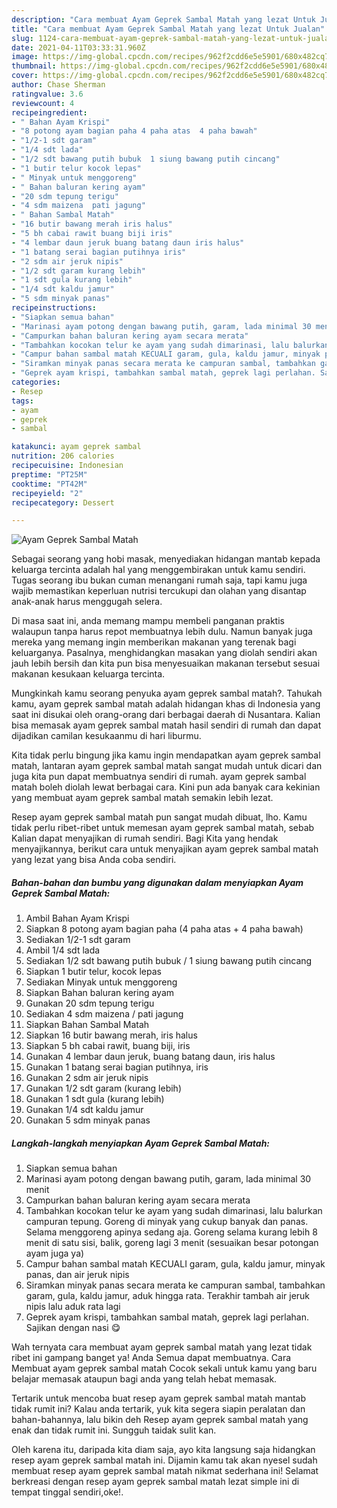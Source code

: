 ```yaml
---
description: "Cara membuat Ayam Geprek Sambal Matah yang lezat Untuk Jualan"
title: "Cara membuat Ayam Geprek Sambal Matah yang lezat Untuk Jualan"
slug: 1124-cara-membuat-ayam-geprek-sambal-matah-yang-lezat-untuk-jualan
date: 2021-04-11T03:33:31.960Z
image: https://img-global.cpcdn.com/recipes/962f2cdd6e5e5901/680x482cq70/ayam-geprek-sambal-matah-foto-resep-utama.jpg
thumbnail: https://img-global.cpcdn.com/recipes/962f2cdd6e5e5901/680x482cq70/ayam-geprek-sambal-matah-foto-resep-utama.jpg
cover: https://img-global.cpcdn.com/recipes/962f2cdd6e5e5901/680x482cq70/ayam-geprek-sambal-matah-foto-resep-utama.jpg
author: Chase Sherman
ratingvalue: 3.6
reviewcount: 4
recipeingredient:
- " Bahan Ayam Krispi"
- "8 potong ayam bagian paha 4 paha atas  4 paha bawah"
- "1/2-1 sdt garam"
- "1/4 sdt lada"
- "1/2 sdt bawang putih bubuk  1 siung bawang putih cincang"
- "1 butir telur kocok lepas"
- " Minyak untuk menggoreng"
- " Bahan baluran kering ayam"
- "20 sdm tepung terigu"
- "4 sdm maizena  pati jagung"
- " Bahan Sambal Matah"
- "16 butir bawang merah iris halus"
- "5 bh cabai rawit buang biji iris"
- "4 lembar daun jeruk buang batang daun iris halus"
- "1 batang serai bagian putihnya iris"
- "2 sdm air jeruk nipis"
- "1/2 sdt garam kurang lebih"
- "1 sdt gula kurang lebih"
- "1/4 sdt kaldu jamur"
- "5 sdm minyak panas"
recipeinstructions:
- "Siapkan semua bahan"
- "Marinasi ayam potong dengan bawang putih, garam, lada minimal 30 menit"
- "Campurkan bahan baluran kering ayam secara merata"
- "Tambahkan kocokan telur ke ayam yang sudah dimarinasi, lalu balurkan campuran tepung. Goreng di minyak yang cukup banyak dan panas. Selama menggoreng apinya sedang aja. Goreng selama kurang lebih 8 menit di satu sisi, balik, goreng lagi 3 menit (sesuaikan besar potongan ayam juga ya)"
- "Campur bahan sambal matah KECUALI garam, gula, kaldu jamur, minyak panas, dan air jeruk nipis"
- "Siramkan minyak panas secara merata ke campuran sambal, tambahkan garam, gula, kaldu jamur, aduk hingga rata. Terakhir tambah air jeruk nipis lalu aduk rata lagi"
- "Geprek ayam krispi, tambahkan sambal matah, geprek lagi perlahan. Sajikan dengan nasi 😋"
categories:
- Resep
tags:
- ayam
- geprek
- sambal

katakunci: ayam geprek sambal 
nutrition: 206 calories
recipecuisine: Indonesian
preptime: "PT25M"
cooktime: "PT42M"
recipeyield: "2"
recipecategory: Dessert

---
```



![Ayam Geprek Sambal Matah](https://img-global.cpcdn.com/recipes/962f2cdd6e5e5901/680x482cq70/ayam-geprek-sambal-matah-foto-resep-utama.jpg)

Sebagai seorang yang hobi masak, menyediakan hidangan mantab kepada keluarga tercinta adalah hal yang menggembirakan untuk kamu sendiri. Tugas seorang ibu bukan cuman menangani rumah saja, tapi kamu juga wajib memastikan keperluan nutrisi tercukupi dan olahan yang disantap anak-anak harus menggugah selera.

Di masa  saat ini, anda memang mampu membeli panganan praktis walaupun tanpa harus repot membuatnya lebih dulu. Namun banyak juga mereka yang memang ingin memberikan makanan yang terenak bagi keluarganya. Pasalnya, menghidangkan masakan yang diolah sendiri akan jauh lebih bersih dan kita pun bisa menyesuaikan makanan tersebut sesuai makanan kesukaan keluarga tercinta. 



Mungkinkah kamu seorang penyuka ayam geprek sambal matah?. Tahukah kamu, ayam geprek sambal matah adalah hidangan khas di Indonesia yang saat ini disukai oleh orang-orang dari berbagai daerah di Nusantara. Kalian bisa memasak ayam geprek sambal matah hasil sendiri di rumah dan dapat dijadikan camilan kesukaanmu di hari liburmu.

Kita tidak perlu bingung jika kamu ingin mendapatkan ayam geprek sambal matah, lantaran ayam geprek sambal matah sangat mudah untuk dicari dan juga kita pun dapat membuatnya sendiri di rumah. ayam geprek sambal matah boleh diolah lewat berbagai cara. Kini pun ada banyak cara kekinian yang membuat ayam geprek sambal matah semakin lebih lezat.

Resep ayam geprek sambal matah pun sangat mudah dibuat, lho. Kamu tidak perlu ribet-ribet untuk memesan ayam geprek sambal matah, sebab Kalian dapat menyajikan di rumah sendiri. Bagi Kita yang hendak menyajikannya, berikut cara untuk menyajikan ayam geprek sambal matah yang lezat yang bisa Anda coba sendiri.

<!--inarticleads1-->

##### Bahan-bahan dan bumbu yang digunakan dalam menyiapkan Ayam Geprek Sambal Matah:

1. Ambil  Bahan Ayam Krispi
1. Siapkan 8 potong ayam bagian paha (4 paha atas + 4 paha bawah)
1. Sediakan 1/2-1 sdt garam
1. Ambil 1/4 sdt lada
1. Sediakan 1/2 sdt bawang putih bubuk / 1 siung bawang putih cincang
1. Siapkan 1 butir telur, kocok lepas
1. Sediakan  Minyak untuk menggoreng
1. Siapkan  Bahan baluran kering ayam
1. Gunakan 20 sdm tepung terigu
1. Sediakan 4 sdm maizena / pati jagung
1. Siapkan  Bahan Sambal Matah
1. Siapkan 16 butir bawang merah, iris halus
1. Siapkan 5 bh cabai rawit, buang biji, iris
1. Gunakan 4 lembar daun jeruk, buang batang daun, iris halus
1. Gunakan 1 batang serai bagian putihnya, iris
1. Gunakan 2 sdm air jeruk nipis
1. Gunakan 1/2 sdt garam (kurang lebih)
1. Gunakan 1 sdt gula (kurang lebih)
1. Gunakan 1/4 sdt kaldu jamur
1. Gunakan 5 sdm minyak panas




<!--inarticleads2-->

##### Langkah-langkah menyiapkan Ayam Geprek Sambal Matah:

1. Siapkan semua bahan
1. Marinasi ayam potong dengan bawang putih, garam, lada minimal 30 menit
1. Campurkan bahan baluran kering ayam secara merata
1. Tambahkan kocokan telur ke ayam yang sudah dimarinasi, lalu balurkan campuran tepung. Goreng di minyak yang cukup banyak dan panas. Selama menggoreng apinya sedang aja. Goreng selama kurang lebih 8 menit di satu sisi, balik, goreng lagi 3 menit (sesuaikan besar potongan ayam juga ya)
1. Campur bahan sambal matah KECUALI garam, gula, kaldu jamur, minyak panas, dan air jeruk nipis
1. Siramkan minyak panas secara merata ke campuran sambal, tambahkan garam, gula, kaldu jamur, aduk hingga rata. Terakhir tambah air jeruk nipis lalu aduk rata lagi
1. Geprek ayam krispi, tambahkan sambal matah, geprek lagi perlahan. Sajikan dengan nasi 😋




Wah ternyata cara membuat ayam geprek sambal matah yang lezat tidak ribet ini gampang banget ya! Anda Semua dapat membuatnya. Cara Membuat ayam geprek sambal matah Cocok sekali untuk kamu yang baru belajar memasak ataupun bagi anda yang telah hebat memasak.

Tertarik untuk mencoba buat resep ayam geprek sambal matah mantab tidak rumit ini? Kalau anda tertarik, yuk kita segera siapin peralatan dan bahan-bahannya, lalu bikin deh Resep ayam geprek sambal matah yang enak dan tidak rumit ini. Sungguh taidak sulit kan. 

Oleh karena itu, daripada kita diam saja, ayo kita langsung saja hidangkan resep ayam geprek sambal matah ini. Dijamin kamu tak akan nyesel sudah membuat resep ayam geprek sambal matah nikmat sederhana ini! Selamat berkreasi dengan resep ayam geprek sambal matah lezat simple ini di tempat tinggal sendiri,oke!.

